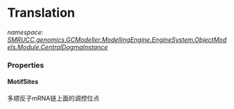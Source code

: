 ﻿# Translation
_namespace: [SMRUCC.genomics.GCModeller.ModellingEngine.EngineSystem.ObjectModels.Module.CentralDogmaInstance](./index.md)_






### Properties

#### MotifSites
多顺反子mRNA链上面的调控位点
